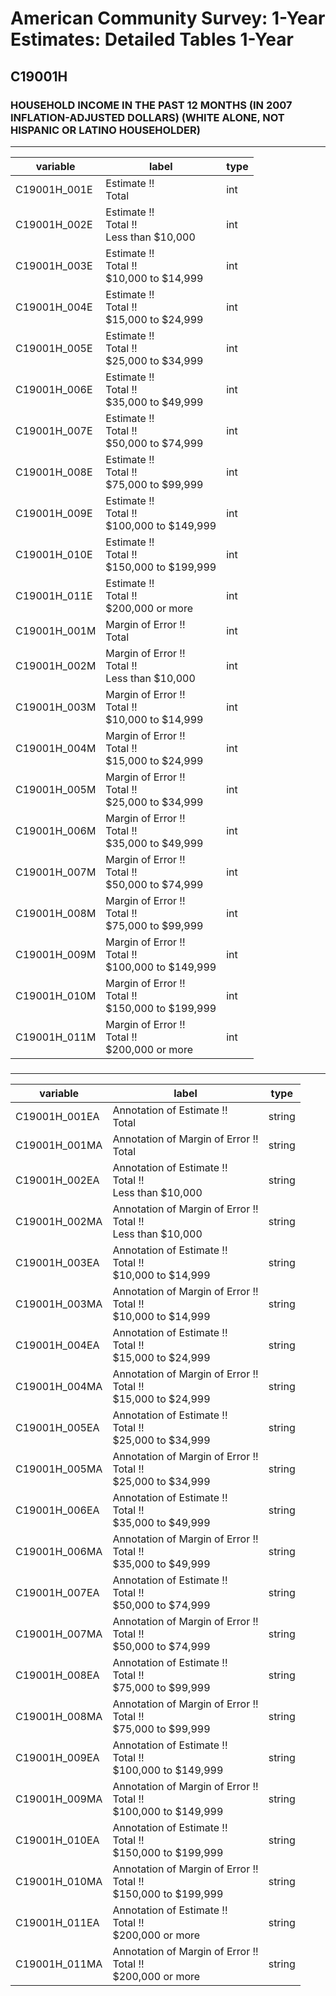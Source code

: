 # American Community Survey: 1-Year Estimates: Detailed Tables 1-Year

## C19001H

### HOUSEHOLD INCOME IN THE PAST 12 MONTHS (IN 2007 INFLATION-ADJUSTED DOLLARS) (WHITE ALONE, NOT HISPANIC OR LATINO HOUSEHOLDER)

___

| variable | label | type |
| ----- | ----- | ----- |
| C19001H_001E | Estimate !!<br>Total | int |
| C19001H_002E | Estimate !!<br>Total !!<br>Less than $10,000 | int |
| C19001H_003E | Estimate !!<br>Total !!<br>$10,000 to $14,999 | int |
| C19001H_004E | Estimate !!<br>Total !!<br>$15,000 to $24,999 | int |
| C19001H_005E | Estimate !!<br>Total !!<br>$25,000 to $34,999 | int |
| C19001H_006E | Estimate !!<br>Total !!<br>$35,000 to $49,999 | int |
| C19001H_007E | Estimate !!<br>Total !!<br>$50,000 to $74,999 | int |
| C19001H_008E | Estimate !!<br>Total !!<br>$75,000 to $99,999 | int |
| C19001H_009E | Estimate !!<br>Total !!<br>$100,000 to $149,999 | int |
| C19001H_010E | Estimate !!<br>Total !!<br>$150,000 to $199,999 | int |
| C19001H_011E | Estimate !!<br>Total !!<br>$200,000 or more | int |
| C19001H_001M | Margin of Error !!<br>Total | int |
| C19001H_002M | Margin of Error !!<br>Total !!<br>Less than $10,000 | int |
| C19001H_003M | Margin of Error !!<br>Total !!<br>$10,000 to $14,999 | int |
| C19001H_004M | Margin of Error !!<br>Total !!<br>$15,000 to $24,999 | int |
| C19001H_005M | Margin of Error !!<br>Total !!<br>$25,000 to $34,999 | int |
| C19001H_006M | Margin of Error !!<br>Total !!<br>$35,000 to $49,999 | int |
| C19001H_007M | Margin of Error !!<br>Total !!<br>$50,000 to $74,999 | int |
| C19001H_008M | Margin of Error !!<br>Total !!<br>$75,000 to $99,999 | int |
| C19001H_009M | Margin of Error !!<br>Total !!<br>$100,000 to $149,999 | int |
| C19001H_010M | Margin of Error !!<br>Total !!<br>$150,000 to $199,999 | int |
| C19001H_011M | Margin of Error !!<br>Total !!<br>$200,000 or more | int |
### 

___

| variable | label | type |
| ----- | ----- | ----- |
| C19001H_001EA | Annotation of Estimate !!<br>Total | string |
| C19001H_001MA | Annotation of Margin of Error !!<br>Total | string |
| C19001H_002EA | Annotation of Estimate !!<br>Total !!<br>Less than $10,000 | string |
| C19001H_002MA | Annotation of Margin of Error !!<br>Total !!<br>Less than $10,000 | string |
| C19001H_003EA | Annotation of Estimate !!<br>Total !!<br>$10,000 to $14,999 | string |
| C19001H_003MA | Annotation of Margin of Error !!<br>Total !!<br>$10,000 to $14,999 | string |
| C19001H_004EA | Annotation of Estimate !!<br>Total !!<br>$15,000 to $24,999 | string |
| C19001H_004MA | Annotation of Margin of Error !!<br>Total !!<br>$15,000 to $24,999 | string |
| C19001H_005EA | Annotation of Estimate !!<br>Total !!<br>$25,000 to $34,999 | string |
| C19001H_005MA | Annotation of Margin of Error !!<br>Total !!<br>$25,000 to $34,999 | string |
| C19001H_006EA | Annotation of Estimate !!<br>Total !!<br>$35,000 to $49,999 | string |
| C19001H_006MA | Annotation of Margin of Error !!<br>Total !!<br>$35,000 to $49,999 | string |
| C19001H_007EA | Annotation of Estimate !!<br>Total !!<br>$50,000 to $74,999 | string |
| C19001H_007MA | Annotation of Margin of Error !!<br>Total !!<br>$50,000 to $74,999 | string |
| C19001H_008EA | Annotation of Estimate !!<br>Total !!<br>$75,000 to $99,999 | string |
| C19001H_008MA | Annotation of Margin of Error !!<br>Total !!<br>$75,000 to $99,999 | string |
| C19001H_009EA | Annotation of Estimate !!<br>Total !!<br>$100,000 to $149,999 | string |
| C19001H_009MA | Annotation of Margin of Error !!<br>Total !!<br>$100,000 to $149,999 | string |
| C19001H_010EA | Annotation of Estimate !!<br>Total !!<br>$150,000 to $199,999 | string |
| C19001H_010MA | Annotation of Margin of Error !!<br>Total !!<br>$150,000 to $199,999 | string |
| C19001H_011EA | Annotation of Estimate !!<br>Total !!<br>$200,000 or more | string |
| C19001H_011MA | Annotation of Margin of Error !!<br>Total !!<br>$200,000 or more | string |

